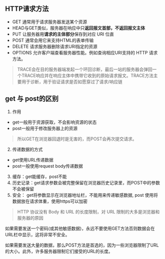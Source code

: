 ## HTTP请求方法
* GET 通常用于请求服务器发送某个资源
* HEAD与GET类似，服务器在响应中只**返回报文首部，不返回报文主体**
* PUT 让服务器用**请求的主体部分**保存到对应 URI 位直
* POST 通常会用它来支持HTML的表单传输
* DELETE 请求服务器删除请求URI指定的资源
* OPTIONS 允许客户端查看服务器性能。例如查询相应URI支持的 HTTP 请求方法。


> TRACE会在目的服务器端发起一个环回诊断，最后一站的服务器会弹回一个TRACE响应并在响应主体中携带它收到的原始请求报文。TRACE方法主要用于诊断，用于验证请求是否如愿穿过了请求/响应链


## get 与 post的区别
1. 作用
  * get一般用于资源获取，不会影响资源的状态
  * post一般用于修改服务器上的资源
> 所以GET在浏览器回退时是无害的，而POST会再次提交请求。

2. 传递数据的方式
  * get使用URL传递数据
  * post一般使用request body传递数据

3. 缓存：get能缓存，post不能
4. 历史记录：get请求参数会被完整保留在浏览器历史记录里，而POST中的参数不会被保留
5. 安全： get将参数显示在浏览器地址栏，不能用来传递敏感数据, post 使用将数据放在请求体重，使用https可以加密

> HTTP 协议没有 Body 和 URL 的长度限制，对 URL 限制的大多是浏览器和服务器的原因


如果需要发送一个密码(或其他敏感数据)，永远不要使用GET方法否则数据会在URL栏中显示，这将非常不安全。

如果需要发送大量的数据，那么POST方法是首选的，因为一些浏览器限制了URL的大小。此外，许多服务器限制它们接受的URL的长度。